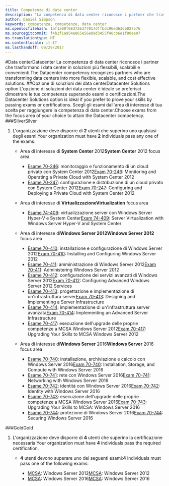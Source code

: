 ```yaml
---
title: Competenza di data center
description: "La competenza di data center riconosce i partner che trasformano i data center in soluzioni più flessibili, scalabili e convenienti."
author: Daniel Simpson
keywords: competenza, competenze, data center
ms.openlocfilehash: 1af1a00f68d726377017dffbdc96ed636b027576
ms.sourcegitcommit: f4b2f1a954e865e56e89d3455f48cb6e1f80ea07
ms.translationtype: HT
ms.contentlocale: it-IT
ms.lasthandoff: 09/29/2017
---
```

#<a name="datacenter"></a><span data-ttu-id="f7931-104">Data center</span><span class="sxs-lookup"><span data-stu-id="f7931-104">Datacenter</span></span>
<span data-ttu-id="f7931-105">La competenza di data center riconosce i partner che trasformano i data center in soluzioni più flessibili, scalabili e convenienti.</span><span class="sxs-lookup"><span data-stu-id="f7931-105">The Datacenter competency recognizes partners who are transforming data centers into more flexible, scalable, and cost effective solutions.</span></span>
##<a name="datacenter-solutions-option"></a><span data-ttu-id="f7931-106">Opzione di soluzioni dei data center</span><span class="sxs-lookup"><span data-stu-id="f7931-106">Datacenter Solutions option</span></span>
<span data-ttu-id="f7931-107">L'opzione di soluzioni dei data center è ideale se preferisci dimostrare le tue competenze superando esami o certificazioni.</span><span class="sxs-lookup"><span data-stu-id="f7931-107">The Datacenter Solutions option is ideal if you prefer to prove your skills by passing exams or certifications.</span></span> <span data-ttu-id="f7931-108">Scegli gli esami dall'area di interesse di tua scelta per raggiungere la competenza di data center.</span><span class="sxs-lookup"><span data-stu-id="f7931-108">Choose exams from the focus area of your choice to attain the Datacenter competency.</span></span>
###<a name="silver"></a><span data-ttu-id="f7931-109">Silver</span><span class="sxs-lookup"><span data-stu-id="f7931-109">Silver</span></span>
1. <span data-ttu-id="f7931-110">L'organizzazione deve disporre di **2** utenti che superino uno qualsiasi degli esami.</span><span class="sxs-lookup"><span data-stu-id="f7931-110">Your organization must have **2** individuals pass any one of the exams.</span></span>

    - <span data-ttu-id="f7931-111">Area di interesse di **System Center** 2012</span><span class="sxs-lookup"><span data-stu-id="f7931-111">**System Center** 2012 focus area</span></span>

        - <span data-ttu-id="f7931-112">[Esame 70-246](https://www.microsoft.com/en-us/learning/exam-70-246.aspx): monitoraggio e funzionamento di un cloud privato con System Center 2012</span><span class="sxs-lookup"><span data-stu-id="f7931-112">[Exam 70-246](https://www.microsoft.com/en-us/learning/exam-70-246.aspx): Monitoring and Operating a Private Cloud with System Center 2012</span></span>
        - <span data-ttu-id="f7931-113">[Esame 70-247](https://www.microsoft.com/en-us/learning/exam-70-247.aspx): configurazione e distribuzione di un cloud privato con System Center 2012</span><span class="sxs-lookup"><span data-stu-id="f7931-113">[Exam 70-247](https://www.microsoft.com/en-us/learning/exam-70-247.aspx): Configuring and Deploying a Private Cloud with System Center 2012</span></span>

    - <span data-ttu-id="f7931-114">Area di interesse di **Virtualizzazione**</span><span class="sxs-lookup"><span data-stu-id="f7931-114">**Virtualization** focus area</span></span>

        - <span data-ttu-id="f7931-115">[Esame 74-409](https://www.microsoft.com/en-us/learning/exam-74-409.aspx): virtualizzazione server con Windows Server Hyper-V e System Center</span><span class="sxs-lookup"><span data-stu-id="f7931-115">[Exam 74-409](https://www.microsoft.com/en-us/learning/exam-74-409.aspx): Server Virtualization with Windows Server Hyper-V and System Center</span></span>

    - <span data-ttu-id="f7931-116">Area di interesse di**Windows Server 2012**</span><span class="sxs-lookup"><span data-stu-id="f7931-116">**Windows Server 2012** focus area</span></span>

        - <span data-ttu-id="f7931-117">[Esame 70-410](https://www.microsoft.com/en-us/learning/exam-70-410.aspx): installazione e configurazione di Windows Server 2012</span><span class="sxs-lookup"><span data-stu-id="f7931-117">[Exam 70-410](https://www.microsoft.com/en-us/learning/exam-70-410.aspx): Installing and Configuring Windows Server 2012</span></span>
        - <span data-ttu-id="f7931-118">[Esame 70-411](https://www.microsoft.com/en-us/learning/exam-70-411.aspx): amministrazione di Windows Server 2012</span><span class="sxs-lookup"><span data-stu-id="f7931-118">[Exam 70-411](https://www.microsoft.com/en-us/learning/exam-70-411.aspx): Administering Windows Server 2012</span></span>
        - <span data-ttu-id="f7931-119">[Esame 70-412](https://www.microsoft.com/en-us/learning/exam-70-412.aspx): configurazione dei servizi avanzati di Windows Server 2012</span><span class="sxs-lookup"><span data-stu-id="f7931-119">[Exam 70-412](https://www.microsoft.com/en-us/learning/exam-70-412.aspx): Configuring Advanced Windows Server 2012 Services</span></span>
        - <span data-ttu-id="f7931-120">[Esame 70-413](https://www.microsoft.com/en-us/learning/exam-70-413.aspx): progettazione e implementazione di un'infrastruttura server</span><span class="sxs-lookup"><span data-stu-id="f7931-120">[Exam 70-413](https://www.microsoft.com/en-us/learning/exam-70-413.aspx): Designing and Implementing a Server Infrastructure</span></span>
        - <span data-ttu-id="f7931-121">[Esame 70-414](https://www.microsoft.com/en-us/learning/exam-70-414.aspx): implementazione di un'infrastruttura server avanzata</span><span class="sxs-lookup"><span data-stu-id="f7931-121">[Exam 70-414](https://www.microsoft.com/en-us/learning/exam-70-414.aspx): Implementing an Advanced Server Infrastructure</span></span>
        - <span data-ttu-id="f7931-122">[Esame 70-417](https://www.microsoft.com/en-us/learning/exam-70-417.aspx): esecuzione dell'upgrade delle proprie competenze a MCSA Windows Server 2012</span><span class="sxs-lookup"><span data-stu-id="f7931-122">[Exam 70-417](https://www.microsoft.com/en-us/learning/exam-70-417.aspx): Upgrading Your Skills to MCSA Windows Server 2012</span></span>

    - <span data-ttu-id="f7931-123">Area di interesse di**Windows Server** 2016</span><span class="sxs-lookup"><span data-stu-id="f7931-123">**Windows Server** 2016 focus area</span></span>
        - <span data-ttu-id="f7931-124">[Esame 70-740](https://www.microsoft.com/en-us/learning/exam-70-740.aspx): installazione, archiviazione e calcolo con Windows Server 2016</span><span class="sxs-lookup"><span data-stu-id="f7931-124">[Exam 70-740](https://www.microsoft.com/en-us/learning/exam-70-740.aspx): Installation, Storage, and Compute with Windows Server 2016</span></span>
        - <span data-ttu-id="f7931-125">[Esame 70-741](https://www.microsoft.com/en-us/learning/exam-70-741.aspx): rete con Windows Server 2016</span><span class="sxs-lookup"><span data-stu-id="f7931-125">[Exam 70-741](https://www.microsoft.com/en-us/learning/exam-70-741.aspx): Networking with Windows Server 2016</span></span>
        - <span data-ttu-id="f7931-126">[Esame 70-742](https://www.microsoft.com/en-us/learning/exam-70-742.aspx): identità con Windows Server 2016</span><span class="sxs-lookup"><span data-stu-id="f7931-126">[Exam 70-742](https://www.microsoft.com/en-us/learning/exam-70-742.aspx): Identity with Windows Server 2016</span></span>
        - <span data-ttu-id="f7931-127">[Esame 70-743](https://www.microsoft.com/en-us/learning/exam-70-743.aspx): esecuzione dell'upgrade delle proprie competenze a MCSA Windows Server 2016</span><span class="sxs-lookup"><span data-stu-id="f7931-127">[Exam 70-743](https://www.microsoft.com/en-us/learning/exam-70-743.aspx): Upgrading Your Skills to MCSA: Windows Server 2016</span></span>
        - <span data-ttu-id="f7931-128">[Esame 70-744](https://www.microsoft.com/en-us/learning/exam-70-744.aspx): protezione di Windows Server 2016</span><span class="sxs-lookup"><span data-stu-id="f7931-128">[Exam 70-744](https://www.microsoft.com/en-us/learning/exam-70-744.aspx): Securing Windows Server 2016</span></span>

###<a name="gold"></a><span data-ttu-id="f7931-129">Gold</span><span class="sxs-lookup"><span data-stu-id="f7931-129">Gold</span></span>
1. <span data-ttu-id="f7931-130">L'organizzazione deve disporre di **4** utenti che superino la certificazione necessaria.</span><span class="sxs-lookup"><span data-stu-id="f7931-130">Your organization must have **4** individuals pass the required certification.</span></span>

    - <span data-ttu-id="f7931-131">**4** utenti devono superare uno dei seguenti esami:</span><span class="sxs-lookup"><span data-stu-id="f7931-131">**4** individuals must pass one of the following exams:</span></span>

        - <span data-ttu-id="f7931-132">[MCSA](https://www.microsoft.com/en-us/learning/mcsa-windows-server-certification.aspx): Windows Server 2012</span><span class="sxs-lookup"><span data-stu-id="f7931-132">[MCSA](https://www.microsoft.com/en-us/learning/mcsa-windows-server-certification.aspx): Windows Server 2012</span></span>
        - <span data-ttu-id="f7931-133">[MCSA](https://www.microsoft.com/en-us/learning/mcsa-windows-server-2016-certification.aspx): Windows Server 2016</span><span class="sxs-lookup"><span data-stu-id="f7931-133">[MCSA](https://www.microsoft.com/en-us/learning/mcsa-windows-server-2016-certification.aspx): Windows Server 2016</span></span>
